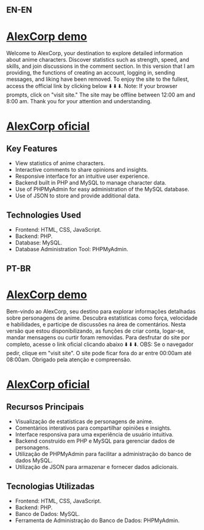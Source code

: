 ## EN-EN
# [AlexCorp demo](https://viniciuslabernardes.github.io/alexcorp/)

Welcome to AlexCorp, your destination to explore detailed information about anime characters. Discover statistics such as strength, speed, and skills, and join discussions in the comment section. 
In this version that I am providing, the functions of creating an account, logging in, sending messages, and liking have been removed.
To enjoy the site to the fullest, access the official link by clicking below ⬇️ ⬇️ ⬇️.
Note: If your browser prompts, click on "visit site." The site may be offline between 12:00 am and 8:00 am. Thank you for your attention and understanding.

# [AlexCorp oficial](https://8a84-2804-14c-161-23dc-4cf1-1432-e17d-7746.ngrok-free.app/alexcorp/)

## Key Features

  -  View statistics of anime characters.
  -  Interactive comments to share opinions and insights.
  -  Responsive interface for an intuitive user experience.
  -  Backend built in PHP and MySQL to manage character data.
  -  Use of PHPMyAdmin for easy administration of the MySQL database.
  -  Use of JSON to store and provide additional data.

## Technologies Used

  -  Frontend: HTML, CSS, JavaScript.
  -  Backend: PHP.
  -  Database: MySQL.
  -  Database Administration Tool: PHPMyAdmin.


## PT-BR
# [AlexCorp demo](https://viniciuslabernardes.github.io/alexcorp/)
Bem-vindo ao AlexCorp, seu destino para explorar informações detalhadas sobre personagens de anime. Descubra estatísticas como força, velocidade e habilidades, e participe de discussões na área de comentários.
Nesta versão que estou disponibilizando, as funções de criar conta, logar-se, mandar mensagens ou curtir foram removidas.
 Para desfrutar do site por completo, acesse o link oficial clicando abaixo ⬇️ ⬇️ ⬇️.
OBS: Se o navegador pedir, clique em "visit site". O site pode ficar fora do ar entre 00:00am até 08:00am. Obrigado pela atenção e compreensão. 

# [AlexCorp oficial](https://8a84-2804-14c-161-23dc-4cf1-1432-e17d-7746.ngrok-free.app/alexcorp/)

## Recursos Principais

- Visualização de estatísticas de personagens de anime.
- Comentários interativos para compartilhar opiniões e insights.
- Interface responsiva para uma experiência de usuário intuitiva.
- Backend construído em PHP e MySQL para gerenciar dados de personagens.
- Utilização de PHPMyAdmin para facilitar a administração do banco de dados MySQL.
- Utilização de JSON para armazenar e fornecer dados adicionais.

## Tecnologias Utilizadas

- Frontend: HTML, CSS, JavaScript.
- Backend: PHP.
- Banco de Dados: MySQL.
- Ferramenta de Administração do Banco de Dados: PHPMyAdmin.
